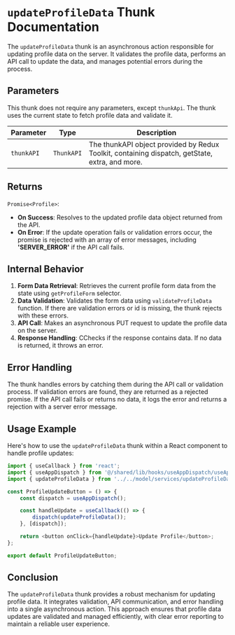 #  `updateProfileData` Thunk Documentation

The `updateProfileData` thunk is an asynchronous action responsible for updating profile data on the server. It validates the profile data, performs an API call to update the data, and manages potential errors during the process.
## Parameters
This thunk does not require any parameters, except `thunkApi`. The thunk uses the current state to fetch profile data and validate it.

| Parameter  | Type                    | Description                                     |
|------------|-------------------------|-------------------------------------------------|
| `thunkAPI`   | `ThunkAPI`                | The thunkAPI object provided by Redux Toolkit, containing dispatch, getState, extra, and more. |


## Returns

`Promise<Profile>`: 
- **On Success**: Resolves to the updated profile data object returned from the API.
- **On Error**: If the update operation fails or validation errors occur, the promise is rejected with an array of error messages, including **'SERVER_ERROR'** if the API call fails.


## Internal Behavior
1. **Form Data Retrieval**: Retrieves the current profile form data from the state using `getProfileForm` selector.
2. **Data Validation**: Validates the form data using `validateProfileData` function. If there are validation errors or id is missing, the thunk rejects with these errors.
3. **API Call**: Makes an asynchronous PUT request to update the profile data on the server.
4. **Response Handling**: CChecks if the response contains data. If no data is returned, it throws an error.

## Error Handling
The thunk handles errors by catching them during the API call or validation process. If validation errors are found, they are returned as a rejected promise. If the API call fails or returns no data, it logs the error and returns a rejection with a server error message.

## Usage Example
Here's how to use the `updateProfileData` thunk within a React component to handle profile updates:
```typescript jsx
import { useCallback } from 'react';
import { useAppDispatch } from '@/shared/lib/hooks/useAppDispatch/useAppDispatch';
import { updateProfileData } from '../../model/services/updateProfileData/updateProfileData';

const ProfileUpdateButton = () => {
    const dispatch = useAppDispatch();

    const handleUpdate = useCallback(() => {
        dispatch(updateProfileData());
    }, [dispatch]);

    return <button onClick={handleUpdate}>Update Profile</button>;
};

export default ProfileUpdateButton;
```

## Conclusion 
The `updateProfileData` thunk provides a robust mechanism for updating profile data. It integrates validation, API communication, and error handling into a single asynchronous action. This approach ensures that profile data updates are validated and managed efficiently, with clear error reporting to maintain a reliable user experience.
